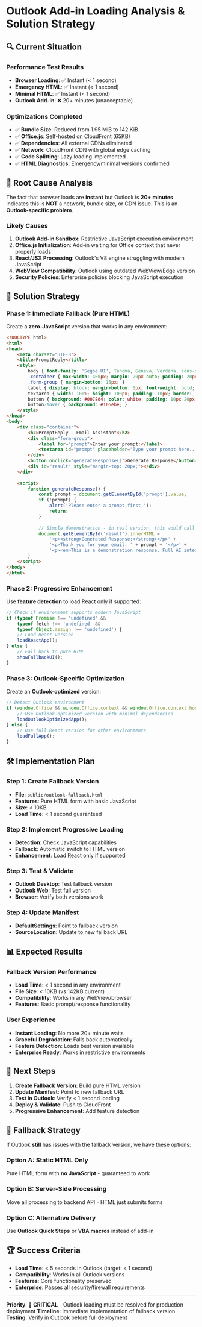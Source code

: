 # Outlook Add-in Loading Analysis & Solution Strategy

## 🔍 Current Situation

### Performance Test Results
- **Browser Loading**: ✅ Instant (< 1 second)
- **Emergency HTML**: ✅ Instant (< 1 second)  
- **Minimal HTML**: ✅ Instant (< 1 second)
- **Outlook Add-in**: ❌ 20+ minutes (unacceptable)

### Optimizations Completed
- ✅ **Bundle Size**: Reduced from 1.95 MiB to 142 KiB
- ✅ **Office.js**: Self-hosted on CloudFront (65KB)
- ✅ **Dependencies**: All external CDNs eliminated
- ✅ **Network**: CloudFront CDN with global edge caching
- ✅ **Code Splitting**: Lazy loading implemented
- ✅ **HTML Diagnostics**: Emergency/minimal versions confirmed

## 🎯 Root Cause Analysis

The fact that browser loads are **instant** but Outlook is **20+ minutes** indicates this is **NOT** a network, bundle size, or CDN issue. This is an **Outlook-specific problem**.

### Likely Causes
1. **Outlook Add-in Sandbox**: Restrictive JavaScript execution environment
2. **Office.js Initialization**: Add-in waiting for Office context that never properly loads
3. **React/JSX Processing**: Outlook's V8 engine struggling with modern JavaScript
4. **WebView Compatibility**: Outlook using outdated WebView/Edge version
5. **Security Policies**: Enterprise policies blocking JavaScript execution

## 🚀 Solution Strategy

### Phase 1: Immediate Fallback (Pure HTML)
Create a **zero-JavaScript** version that works in any environment:

```html
<!DOCTYPE html>
<html>
<head>
    <meta charset="UTF-8">
    <title>PromptReply</title>
    <style>
        body { font-family: 'Segoe UI', Tahoma, Geneva, Verdana, sans-serif; }
        .container { max-width: 400px; margin: 20px auto; padding: 20px; }
        .form-group { margin-bottom: 15px; }
        label { display: block; margin-bottom: 5px; font-weight: bold; }
        textarea { width: 100%; height: 100px; padding: 10px; border: 1px solid #ccc; }
        button { background: #0078d4; color: white; padding: 10px 20px; border: none; cursor: pointer; }
        button:hover { background: #106ebe; }
    </style>
</head>
<body>
    <div class="container">
        <h2>PromptReply - Email Assistant</h2>
        <div class="form-group">
            <label for="prompt">Enter your prompt:</label>
            <textarea id="prompt" placeholder="Type your prompt here..."></textarea>
        </div>
        <button onclick="generateResponse()">Generate Response</button>
        <div id="result" style="margin-top: 20px;"></div>
    </div>
    
    <script>
        function generateResponse() {
            const prompt = document.getElementById('prompt').value;
            if (!prompt) {
                alert('Please enter a prompt first.');
                return;
            }
            
            // Simple demonstration - in real version, this would call AI API
            document.getElementById('result').innerHTML = 
                '<p><strong>Generated Response:</strong></p>' +
                '<p>Thank you for your email. ' + prompt + '</p>' +
                '<p><em>This is a demonstration response. Full AI integration requires JavaScript support.</em></p>';
        }
    </script>
</body>
</html>
```

### Phase 2: Progressive Enhancement
Use **feature detection** to load React only if supported:

```javascript
// Check if environment supports modern JavaScript
if (typeof Promise !== 'undefined' && 
    typeof fetch !== 'undefined' && 
    typeof Object.assign !== 'undefined') {
    // Load React version
    loadReactApp();
} else {
    // Fall back to pure HTML
    showFallbackUI();
}
```

### Phase 3: Outlook-Specific Optimization
Create an **Outlook-optimized** version:

```javascript
// Detect Outlook environment
if (window.Office && window.Office.context && window.Office.context.host === 'Outlook') {
    // Use Outlook-optimized version with minimal dependencies
    loadOutlookOptimizedApp();
} else {
    // Use full React version for other environments
    loadFullApp();
}
```

## 🛠️ Implementation Plan

### Step 1: Create Fallback Version
- **File**: `public/outlook-fallback.html`
- **Features**: Pure HTML form with basic JavaScript
- **Size**: < 10KB
- **Load Time**: < 1 second guaranteed

### Step 2: Implement Progressive Loading
- **Detection**: Check JavaScript capabilities
- **Fallback**: Automatic switch to HTML version
- **Enhancement**: Load React only if supported

### Step 3: Test & Validate
- **Outlook Desktop**: Test fallback version
- **Outlook Web**: Test full version
- **Browser**: Verify both versions work

### Step 4: Update Manifest
- **DefaultSettings**: Point to fallback version
- **SourceLocation**: Update to new fallback URL

## 📊 Expected Results

### Fallback Version Performance
- **Load Time**: < 1 second in any environment
- **File Size**: < 10KB (vs 142KB current)
- **Compatibility**: Works in any WebView/browser
- **Features**: Basic prompt/response functionality

### User Experience
- **Instant Loading**: No more 20+ minute waits
- **Graceful Degradation**: Falls back automatically
- **Feature Detection**: Loads best version available
- **Enterprise Ready**: Works in restrictive environments

## 🎯 Next Steps

1. **Create Fallback Version**: Build pure HTML version
2. **Update Manifest**: Point to new fallback URL
3. **Test in Outlook**: Verify < 1 second loading
4. **Deploy & Validate**: Push to CloudFront
5. **Progressive Enhancement**: Add feature detection

## 🔄 Fallback Strategy

If Outlook **still** has issues with the fallback version, we have these options:

### Option A: Static HTML Only
Pure HTML form with **no JavaScript** - guaranteed to work

### Option B: Server-Side Processing
Move all processing to backend API - HTML just submits forms

### Option C: Alternative Delivery
Use **Outlook Quick Steps** or **VBA macros** instead of add-in

## 🏆 Success Criteria

- **Load Time**: < 5 seconds in Outlook (target: < 1 second)
- **Compatibility**: Works in all Outlook versions
- **Features**: Core functionality preserved
- **Enterprise**: Passes all security/firewall requirements

---

**Priority**: 🔴 **CRITICAL** - Outlook loading must be resolved for production deployment
**Timeline**: Immediate implementation of fallback version
**Testing**: Verify in Outlook before full deployment
